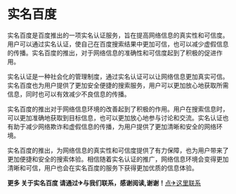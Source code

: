 # 实名百度

实名百度是百度推出的一项实名认证服务，旨在提高网络信息的真实性和可信度。用户可以通过实名认证，使自己在百度搜索结果中更加可信，也可以减少虚假信息的传播。实名百度的推出，对于网络信息的准确性和可信度起到了积极的促进作用。

实名认证是一种社会化的管理制度，通过实名认证可以让网络信息更加真实可信。实名百度也为用户提供了更加安全便捷的搜索服务，用户可以更加放心地获取所需信息，同时也可以有效减少不良信息的传播。

实名百度的推出对于网络信息环境的改善起到了积极的作用。用户在搜索信息时，可以更加准确地获取到目标信息，也可以更加放心地参与讨论和交流。实名认证也有助于减少网络欺诈和虚假信息的传播，为用户提供了更加清晰和安全的网络环境。

实名百度的推出，为网络信息的真实性和可信度提供了有力保障，也为用户带来了更加便捷和安全的搜索体验。相信随着实名认证的推广，网络信息环境会变得更加清晰和可信，用户也会在实名百度的服务下获得更加优质的信息体验。

**更多 关于实名百度 请通过✈与我们联系，感谢阅读,谢谢！**[点✈这里联系](https://d.k02.cc)